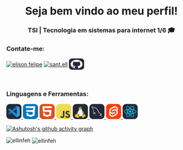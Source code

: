 <h1 align="center">Seja bem vindo ao meu perfil!</h1>
<h3 align="center"> TSI | Tecnologia em sistemas para internet 1/6 🎓</h3>



<h3 align="left">Contate-me:</h3>
<p align="left">
<a href="https://www.linkedin.com/in/elison-felipe-72a6a7261/" target="_blank"><img align="center" src="https://raw.githubusercontent.com/rahuldkjain/github-profile-readme-generator/master/src/images/icons/Social/linked-in-alt.svg" alt="elison felipe" height="30" width="40" /></a>
<a href="https://instagram.com/sant.ell" target="_blank"><img align="center" src="https://raw.githubusercontent.com/rahuldkjain/github-profile-readme-generator/master/src/images/icons/Social/instagram.svg" alt="sant.ell" height="30" width="40" /></a>
<a href="https://github.com/EllinFeh/Projeto-Cyberquest" target="_blank"><img align="center" src="https://raw.githubusercontent.com/tandpfun/skill-icons/59059d9d1a2c092696dc66e00931cc1181a4ce1f/icons/Github-Dark.svg" height="30" width="40"
></a>
</p>


<div style="display: inline_block"><br>
  
<h3 align="left">Linguagens e Ferramentas:</h3>
<p align="left"> 

<a href="https://code.visualstudio.com" target="_blank" rel="noreferrer"> <img src="https://raw.githubusercontent.com/tandpfun/skill-icons/59059d9d1a2c092696dc66e00931cc1181a4ce1f/icons/VSCode-Dark.svg" alt="vscode" width="40" height="40"/> </a><a href="https://www.w3schools.com/css/" target="_blank" rel="noreferrer"> <img src="https://raw.githubusercontent.com/tandpfun/skill-icons/59059d9d1a2c092696dc66e00931cc1181a4ce1f/icons/CSS.svg" alt="css3" width="40" height="40"/> </a><a href="https://www.w3.org/html/" target="_blank" rel="noreferrer"> <img src="https://raw.githubusercontent.com/tandpfun/skill-icons/59059d9d1a2c092696dc66e00931cc1181a4ce1f/icons/HTML.svg" alt="html5" width="40" height="40"/> </a><a href="https://developer.mozilla.org/en-US/docs/Web/JavaScript" target="_blank" rel="noreferrer"> <img src="https://raw.githubusercontent.com/tandpfun/skill-icons/59059d9d1a2c092696dc66e00931cc1181a4ce1f/icons/JavaScript.svg" alt="javascript" width="40" height="40"/> </a><a href="https://www.linux.org/" target="_blank" rel="noreferrer"> <img src="https://raw.githubusercontent.com/tandpfun/skill-icons/59059d9d1a2c092696dc66e00931cc1181a4ce1f/icons/Linux-Dark.svg" alt="linux" width="40" height="40"/> </a><a href="https://www.mysql.com/" target="_blank" rel="noreferrer"> <img src="https://raw.githubusercontent.com/tandpfun/skill-icons/59059d9d1a2c092696dc66e00931cc1181a4ce1f/icons/MySQL-Dark.svg" alt="mysql" width="40" height="40"/> </a><a href="https://svelte.dev" target="_blank" rel="noreferrer"> <img src="https://raw.githubusercontent.com/tandpfun/skill-icons/59059d9d1a2c092696dc66e00931cc1181a4ce1f/icons/Svelte.svg" alt="svelte" width="40" height="40"/> </a><a href="https://react.dev" target="_blank" rel="noreferrer"> <img src="https://raw.githubusercontent.com/tandpfun/skill-icons/59059d9d1a2c092696dc66e00931cc1181a4ce1f/icons/React-Dark.svg" alt="vuejs" width="40" height="40"/> </a> </p>

[![Ashutosh's github activity graph](https://github-readme-activity-graph.vercel.app/graph?username=EllinFeh&theme=tokyo-night)](https://github.com/ashutosh00710/github-readme-activity-graph)

</div>

<p><img align="left" src="https://github-readme-stats.vercel.app/api/top-langs?username=ellinfeh&show_icons=true&locale=en&layout=compact&theme=radical" alt="ellinfeh" /></p>

<p>&nbsp;<img align="center" src="https://github-readme-stats.vercel.app/api?username=ellinfeh&show_icons=true&locale=en&theme=radical" alt="ellinfeh" /></p>
